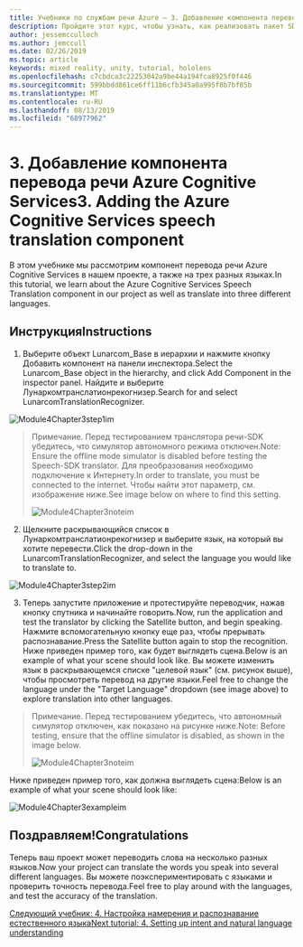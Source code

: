 ```yaml
---
title: Учебники по службам речи Azure — 3. Добавление компонента перевода речи Azure Cognitive Services
description: Пройдите этот курс, чтобы узнать, как реализовать пакет SDK для службы распознавания речи Azure в приложении смешанной реальности.
author: jessemcculloch
ms.author: jemccull
ms.date: 02/26/2019
ms.topic: article
keywords: mixed reality, unity, tutorial, hololens
ms.openlocfilehash: c7cbdca3c22253042a9be44a194fca8925f0f446
ms.sourcegitcommit: 599bbdd861ce6ff11b6cfb345a0a995f8b7bf85b
ms.translationtype: MT
ms.contentlocale: ru-RU
ms.lasthandoff: 08/13/2019
ms.locfileid: "68977962"
---
```

# <a name="3-adding-the-azure-cognitive-services-speech-translation-component"></a><span data-ttu-id="a7ad0-105">3. Добавление компонента перевода речи Azure Cognitive Services</span><span class="sxs-lookup"><span data-stu-id="a7ad0-105">3. Adding the Azure Cognitive Services speech translation component</span></span>

<span data-ttu-id="a7ad0-106">В этом учебнике мы рассмотрим компонент перевода речи Azure Cognitive Services в нашем проекте, а также на трех разных языках.</span><span class="sxs-lookup"><span data-stu-id="a7ad0-106">In this tutorial, we learn about the Azure Cognitive Services Speech Translation component in our project as well as translate into three different languages.</span></span> 

## <a name="instructions"></a><span data-ttu-id="a7ad0-107">Инструкция</span><span class="sxs-lookup"><span data-stu-id="a7ad0-107">Instructions</span></span>

1. <span data-ttu-id="a7ad0-108">Выберите объект Lunarcom_Base в иерархии и нажмите кнопку Добавить компонент на панели инспектора.</span><span class="sxs-lookup"><span data-stu-id="a7ad0-108">Select the Lunarcom_Base object in the hierarchy, and click Add Component in the inspector panel.</span></span> <span data-ttu-id="a7ad0-109">Найдите и выберите Лунаркомтранслатионрекогнизер.</span><span class="sxs-lookup"><span data-stu-id="a7ad0-109">Search for and select LunarcomTranslationRecognizer.</span></span>

![Module4Chapter3step1im](images/module4chapter3step1im.PNG)

> <span data-ttu-id="a7ad0-111">Примечание. Перед тестированием транслятора речи-SDK убедитесь, что симулятор автономного режима отключен.</span><span class="sxs-lookup"><span data-stu-id="a7ad0-111">Note: Ensure the offline mode simulator is disabled before testing the Speech-SDK translator.</span></span> <span data-ttu-id="a7ad0-112">Для преобразования необходимо подключение к Интернету.</span><span class="sxs-lookup"><span data-stu-id="a7ad0-112">In order to translate, you must be connected to the internet.</span></span> <span data-ttu-id="a7ad0-113">Чтобы найти этот параметр, см. изображение ниже.</span><span class="sxs-lookup"><span data-stu-id="a7ad0-113">See image below on where to find this setting.</span></span> 
>
> ![Module4Chapter3noteim](images/module4chapter3noteim.PNG)

2. <span data-ttu-id="a7ad0-115">Щелкните раскрывающийся список в Лунаркомтранслатионрекогнизер и выберите язык, на который вы хотите перевести.</span><span class="sxs-lookup"><span data-stu-id="a7ad0-115">Click the drop-down in the LunarcomTranslationRecognizer, and select the language you would like to translate to.</span></span>

![Module4Chapter3step2im](images/module4chapter3step2im.PNG)

3. <span data-ttu-id="a7ad0-117">Теперь запустите приложение и протестируйте переводчик, нажав кнопку спутника и начинайте говорить.</span><span class="sxs-lookup"><span data-stu-id="a7ad0-117">Now, run the application and test the translator by clicking the Satellite button, and begin speaking.</span></span> <span data-ttu-id="a7ad0-118">Нажмите вспомогательную кнопку еще раз, чтобы прерывать распознавание.</span><span class="sxs-lookup"><span data-stu-id="a7ad0-118">Press the Satellite button again to stop the recognition.</span></span> <span data-ttu-id="a7ad0-119">Ниже приведен пример того, как будет выглядеть сцена.</span><span class="sxs-lookup"><span data-stu-id="a7ad0-119">Below is an example of what your scene should look like.</span></span> <span data-ttu-id="a7ad0-120">Вы можете изменить язык в раскрывающемся списке "целевой язык" (см. рисунок выше), чтобы просмотреть перевод на другие языки.</span><span class="sxs-lookup"><span data-stu-id="a7ad0-120">Feel free to change the language under the "Target Language" dropdown (see image above) to explore translation into other languages.</span></span>

> <span data-ttu-id="a7ad0-121">Примечание. Перед тестированием убедитесь, что автономный симулятор отключен, как показано на рисунке ниже.</span><span class="sxs-lookup"><span data-stu-id="a7ad0-121">Note: Before testing, ensure that the offline simulator is disabled, as shown in the image below.</span></span>
>
> ![Module4Chapter3noteim](images/module4chapter3noteim.PNG)

<span data-ttu-id="a7ad0-123">Ниже приведен пример того, как должна выглядеть сцена:</span><span class="sxs-lookup"><span data-stu-id="a7ad0-123">Below is an example of what your scene should look like:</span></span>

![Module4Chapter3exampleim](images/module4chapter3exampleim.PNG)

## <a name="congratulations"></a><span data-ttu-id="a7ad0-125">Поздравляем!</span><span class="sxs-lookup"><span data-stu-id="a7ad0-125">Congratulations</span></span>

<span data-ttu-id="a7ad0-126">Теперь ваш проект может переводить слова на несколько разных языков.</span><span class="sxs-lookup"><span data-stu-id="a7ad0-126">Now your project can translate the words you speak into several different languages.</span></span> <span data-ttu-id="a7ad0-127">Вы можете поэкспериментировать с языками и проверить точность перевода.</span><span class="sxs-lookup"><span data-stu-id="a7ad0-127">Feel free to play around with the languages, and test the accuracy of the translation.</span></span> 

[<span data-ttu-id="a7ad0-128">Следующий учебник: 4. Настройка намерения и распознавание естественного языка</span><span class="sxs-lookup"><span data-stu-id="a7ad0-128">Next tutorial: 4. Setting up intent and natural language understanding</span></span>](mrlearning-speechSDK-ch4.md)

